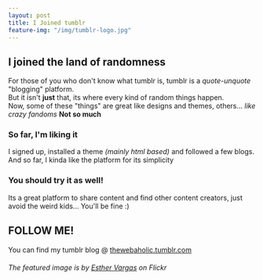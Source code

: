 ```yaml
---
layout: post
title: I Joined tumblr
feature-img: "/img/tumblr-logo.jpg"
---
```

## I joined the land of randomness

For those of you who don't know what tumblr is, tumblr is a _quote-unquote_ "blogging" platform.  
But it isn't **just** that, its where every kind of random things happen.  
Now, some of these "things" are great like designs and themes, others... _like crazy fandoms_ **Not so much**

### So far, I'm liking it

I signed up, installed a theme _(mainly html based)_ and followed a few blogs.  
And so far, I kinda like the platform for its simplicity

### You should try it as well!

Its a great platform to share content and find other content creators, just avoid the weird kids... You'll be fine :)

## FOLLOW ME!
You can find my tumblr blog @ [thewebaholic.tumblr.com](http://thewebaholic.tumblr.com)

###### The featured image is by [Esther Vargas](https://www.flickr.com/photos/esthervargasc/) on Flickr
